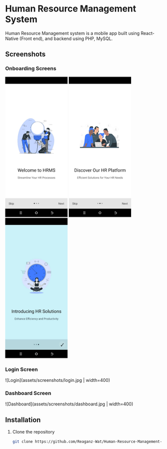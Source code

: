 # Human Resource Management System

Human Resource Management system is a mobile app built using React-Native (Front end), and backend using PHP, MySQL.

## Screenshots

### Onboarding Screens

<!-- Display onboarding screens in a single row -->
<p float="left">
  <img src="assets/screenshots/onboarding1.jpg" width="200" />
  <img src="assets/screenshots/onboarding2.jpg" width="200" /> 
  <img src="assets/screenshots/onboarding3.jpg" width="200" />
</p>

### Login Screen

![Login](assets/screenshots/login.jpg | width=400)

### Dashboard Screen

![Dashboard](assets/screenshots/dashboard.jpg | width=400)

## Installation

1. Clone the repository
   ```bash
   git clone https://github.com/Reaganz-Wat/Human-Resource-Management-System.git
